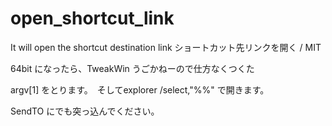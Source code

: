 # open_shortcut_link
It will open the shortcut destination link ショートカット先リンクを開く / MIT


64bit になったら、TweakWin うごかねーので仕方なくつくた

argv[1] をとります。　そしてexplorer /select,"%%" で開きます。

SendTO にでも突っ込んでください。

